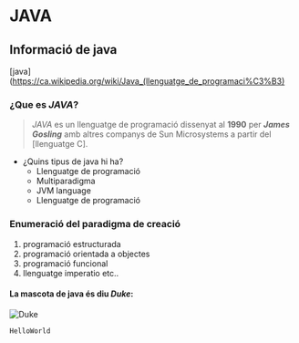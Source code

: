 # JAVA
## Informació de java

[java](https://ca.wikipedia.org/wiki/Java_(llenguatge_de_programaci%C3%B3)

### ¿Que es _JAVA_?
> _JAVA_ es un llenguatge de programació dissenyat al **1990** per **_James Gosling_** amb altres companys de Sun Microsystems a partir del [llenguatge C]. 


* ¿Quins tipus de java hi ha?
  * Llenguatge de programació
  * Multiparadigma
  * JVM language
  * Llenguatge de programació
  
### Enumeració del paradigma de creació
1. programació estructurada
2. programació orientada a objectes
3. programació funcional
4. llenguatge imperatio
etc..

#### La mascota de java és diu **_Duke_**:
![Duke](https://upload.wikimedia.org/wikipedia/commons/thumb/4/41/Duke_Wave.png/330px-Duke_Wave.png)

```
HelloWorld
```

